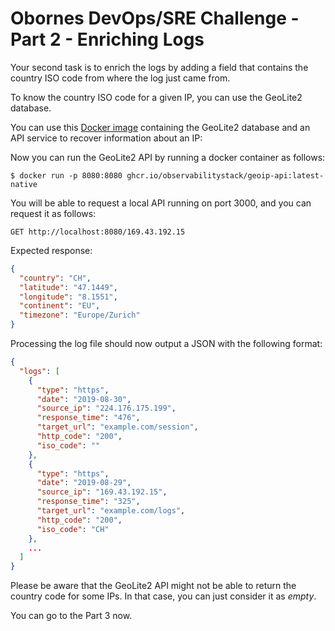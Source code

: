 # Obornes DevOps/SRE Challenge - Part 2 - Enriching Logs

Your second task is to enrich the logs by adding a field that contains the country ISO code from where the log just came from.

To know the country ISO code for a given IP, you can use the GeoLite2 database.

You can use this [Docker image](https://hub.docker.com/r/observabilitystack/geoip-api) containing the GeoLite2 database and an API service to recover information about an IP:

Now you can run the GeoLite2 API by running a docker container as follows:

```shell
$ docker run -p 8080:8080 ghcr.io/observabilitystack/geoip-api:latest-native
```

You will be able to request a local API running on port 3000, and you can request it as follows:

`GET http://localhost:8080/169.43.192.15`

Expected response:

```json
{
  "country": "CH",
  "latitude": "47.1449",
  "longitude": "8.1551",
  "continent": "EU",
  "timezone": "Europe/Zurich"
}
```

Processing the log file should now output a JSON with the following format:

```json
{
  "logs": [
    {
      "type": "https",
      "date": "2019-08-30",
      "source_ip": "224.176.175.199",
      "response_time": "476",
      "target_url": "example.com/session",
      "http_code": "200",
      "iso_code": ""
    },
    {
      "type": "https",
      "date": "2019-08-29",
      "source_ip": "169.43.192.15",
      "response_time": "325",
      "target_url": "example.com/logs",
      "http_code": "200",
      "iso_code": "CH"
    },
    ...
  ]
}
```

Please be aware that the GeoLite2 API might not be able to return the country code for some IPs.
In that case, you can just consider it as _empty_.

You can go to the Part 3 now.
